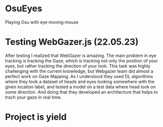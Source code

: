 # OsuEyes
Playing Osu with eye moving mouse 

# Testing WebGazer.js (22.05.23)
After testing I realized that WebGazer is amazing. The main problem in eye tracking is tracking the Gaze, which is tracking not only the position of your eyes, but rather tracking the direction of your look. This task was highly challenging with the current knowledge, but Webgazer team did almost a perfect work on Gaze Mapping. As I understood they used DL algorithms where they took a dataset of heads and eyes looking somewhere with the given location label, and tested a model on a test  data where head look on some direction. And doing that they developed an architecture that helps to trach your gaze in real time.

# Project is yield
